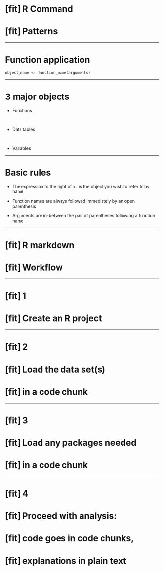 # [fit] R Command 
# [fit] Patterns

---

# Function application


`object_name <- function_name(arguments)`


---

# 3 major objects

* Functions

<br> 

* Data tables

<br> 


* Variables

---

# Basic rules

* The expression to the right of `<-` is the object you wish to refer to by name <br>

* Function names are always followed immediately by an open parenthesis <br>

* Arguments are in-between the pair of parentheses following a function name

--- 

# [fit] R markdown 
# [fit] Workflow

---

# [fit] 1 
# [fit] Create an R project

---

# [fit] 2 
# [fit] Load the data set(s)
# [fit] in a code chunk

---

# [fit] 3
# [fit] Load any packages needed
# [fit] in a code chunk

---

# [fit] 4
# [fit] Proceed with analysis:
# [fit] code goes in code chunks, 
# [fit] explanations in plain text